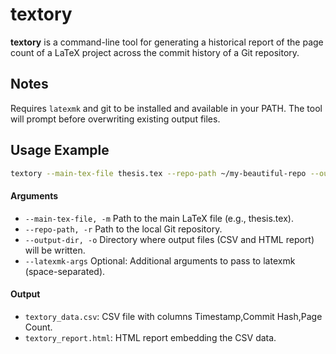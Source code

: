 # textory

**textory** is a command-line tool for generating a historical report of the page count of a LaTeX project across the commit history of a Git repository.


## Notes
Requires `latexmk` and git to be installed and available in your PATH.
The tool will prompt before overwriting existing output files.

## Usage Example

```sh
textory --main-tex-file thesis.tex --repo-path ~/my-beautiful-repo --output-dir ~/beautiful-repo-stats  --latexmk-args="-pdf"
```

#### Arguments
- `--main-tex-file, -m`
Path to the main LaTeX file (e.g., thesis.tex).
- `--repo-path, -r`
Path to the local Git repository.
- `--output-dir, -o`
Directory where output files (CSV and HTML report) will be written.
- `--latexmk-args`
Optional: Additional arguments to pass to latexmk (space-separated).

#### Output
- `textory_data.csv`: CSV file with columns Timestamp,Commit Hash,Page Count.
- `textory_report.html`: HTML report embedding the CSV data.
